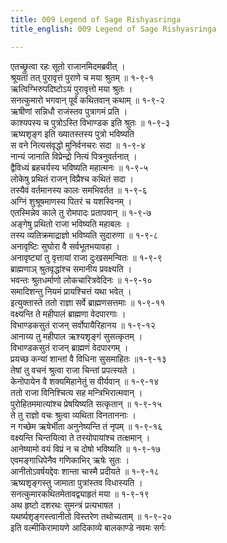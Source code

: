 ```yaml
---
title: 009 Legend of Sage Rishyasringa
title_english: 009 Legend of Sage Rishyasringa

---
```

एतच्छ्रुत्वा रहः सूतो राजानमिदमब्रवीत् ।  
श्रूयतां तत् पुरावृत्तं पुराणे च मया श्रुतम् ॥ १-९-१  
ऋत्विग्भिरुपदिष्टोऽयं पुरावृत्तो मया श्रुतः ।  
सनत्कुमारो भगवान् पूर्वं कथितवान् कथाम् ॥ १-९-२  
ऋषीणां सन्निधौ राजंस्तव पुत्रागमं प्रति ।  
काश्यपस्य च पुत्रोऽस्ति विभाण्डक इति श्रुतः ॥ १-९-३  
ऋष्यशृङ्ग इति ख्यातस्तस्य पुत्रो भविष्यति  
स वने नित्यसंवृद्धो मुनिर्वनचरः सदा ॥ १-९-४  
नान्यं जानाति विप्रेन्द्रो नित्यं पित्रनुवर्तनात् ।  
द्वैविध्यं ब्रहचर्यस्य भविष्यति महात्मनः ॥ १-९-५  
लोकेषु प्रथितं राजन् विप्रैश्च कथितं सदा ।  
तस्यैवं वर्तमानस्य कालः समभिवर्तत ॥ १-९-६  
अग्निं शुश्रूषमाणस्य पितरं च यशस्विनम् ।  
एतस्मिन्नेव काले तु रोमपादः प्रतापवान् ॥ १-९-७  
अङ्गेषु प्रथितो राजा भविष्यति महाबलः ।  
तस्य व्यतिक्रमाद्राज्ञो भविष्यति सुदारुणा ॥ १-९-८  
अनावृष्टिः सुघोरा वै सर्वभूतभयावहा ।  
अनावृष्ट्यां तु वृत्तायां राजा दुःखसमन्वितः ॥ १-९-९  
ब्राह्मणाञ् श्रुतवृद्धांश्च समानीय प्रवक्ष्यति ।  
भवन्तः श्रुतधर्माणो लोकचारित्रवेदिनः ॥ १-९-१०  
समादिशन्तु नियमं प्रायश्चित्तं यथा भवेत् ।  
इत्युक्तास्ते ततो राज्ञा सर्वे ब्राह्मणसत्तमाः ॥ १-९-११  
वक्ष्यन्ति ते महीपालं ब्राह्मणा वेदपारगाः ।  
विभाण्डकसुतं राजन् सर्वोपायैरिहानय ॥ १-९-१२  
आनाय्य तु महीपाल ऋश्यशृङ्गं सुसत्कृतम् ।  
विभाण्डकसुतं राजन् ब्राह्मणं वेदपारगम् ।  
प्रयच्छ कन्यां शान्तां वै विधिना सुसमाहितः ॥१-९-१३  
तेषां तु वचनं श्रुत्वा राजा चिन्तां प्रपत्स्यते ।  
केनोपायेन वै शक्यमिहानेतुं स वीर्यवान् ॥ १-९-१४  
ततो राजा विनिश्चित्य सह मन्त्रिभिरात्मवान् ।  
पुरोहितममात्यांश्च प्रेषयिष्यति सत्कृतान् ॥ १-९-१५  
ते तु राज्ञो वचः श्रुत्वा व्यथिता विनताननाः ।  
न गच्छेम ऋषेर्भीता अनुनेष्यन्ति तं नृपम् ॥ १-९-१६  
वक्ष्यन्ति चिन्तयित्वा ते तस्योपायांश्च तत्क्षमान् ।  
आनेष्यामो वयं विप्रं न च दोषो भविष्यति ॥ १-९-१७  
एवमङ्गाधिपेनैव गणिकाभिर् ऋषेः सुतः ।  
आनीतोऽवर्षयद्देवः शान्ता चास्मै प्रदीयते ॥ १-९-१८  
ऋष्यशृङ्गस्तु जामाता पुत्रांस्तव विधास्यति ।  
सनत्कुमारकथितमेतावद्व्याहृतं मया ॥ १-९-१९  
अथ हृष्टो दशरथः सुमन्त्रं प्रत्यभाषत ।  
यथर्ष्यशृङ्गस्त्वानीतो विस्तरेण तथोच्यताम् ॥ १-९-२०  
इति वल्मीकिरामायणे आदिकाव्ये बालकाण्डे नवमः सर्गः

